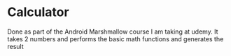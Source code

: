 # Calculator

Done as part of the Android Marshmallow course I am taking at udemy.  It takes 2 numbers and performs
the basic math functions and generates the result
